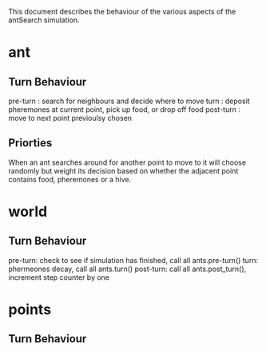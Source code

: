 This document describes the behaviour of the various aspects of the antSearch simulation.

ant
===

Turn Behaviour
--------------
pre-turn : search for neighbours and decide where to move
turn : deposit pheremones at current point, pick up food, or drop off 
    food
post-turn : move to next point previoulsy chosen

Priorties
---------

When an ant searches around for another point to move to it will choose randomly but weight its decision based on whether the adjacent point contains food, pheremones or a hive. 

world
=====

Turn Behaviour
--------------
pre-turn: check to see if simulation has finished, call all ants.pre-turn()
turn: phermeones decay, call all ants.turn()
post-turn: call all ants.post_turn(), increment step counter by one


points
======

Turn Behaviour
--------------

